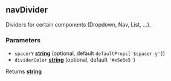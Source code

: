 <!-- Generated by documentation.js. Update this documentation by updating the source code. -->

## navDivider

Dividers for certain components (Dropdown, Nav, List, ...).

### Parameters

-   `spacerY` **[string][1]**  (optional, default `defaultProps['$spacer-y']`)
-   `dividerColor` **[string][1]**  (optional, default `'#e5e5e5'`)

Returns **[string][1]** 

[1]: https://developer.mozilla.org/docs/Web/JavaScript/Reference/Global_Objects/String
